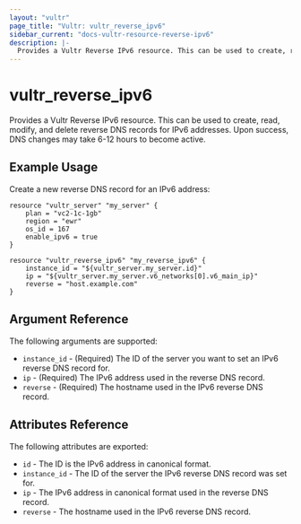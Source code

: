 ```yaml
---
layout: "vultr"
page_title: "Vultr: vultr_reverse_ipv6"
sidebar_current: "docs-vultr-resource-reverse-ipv6"
description: |-
  Provides a Vultr Reverse IPv6 resource. This can be used to create, read, modify, and delete reverse DNS records for IPv6 addresses.
---
```


# vultr_reverse_ipv6

Provides a Vultr Reverse IPv6 resource. This can be used to create, read,
modify, and delete reverse DNS records for IPv6 addresses. Upon success, DNS
changes may take 6-12 hours to become active.

## Example Usage

Create a new reverse DNS record for an IPv6 address:

```hcl
resource "vultr_server" "my_server" {
	plan = "vc2-1c-1gb"
	region = "ewr"
	os_id = 167
	enable_ipv6 = true
}

resource "vultr_reverse_ipv6" "my_reverse_ipv6" {
	instance_id = "${vultr_server.my_server.id}"
	ip = "${vultr_server.my_server.v6_networks[0].v6_main_ip}"
	reverse = "host.example.com"
}
```

## Argument Reference

The following arguments are supported:

* `instance_id` - (Required) The ID of the server you want to set an IPv6
  reverse DNS record for.
* `ip` - (Required) The IPv6 address used in the reverse DNS record.
* `reverse` - (Required) The hostname used in the IPv6 reverse DNS record.

## Attributes Reference

The following attributes are exported:

* `id` - The ID is the IPv6 address in canonical format.
* `instance_id` - The ID of the server the IPv6 reverse DNS record was set for.
* `ip` - The IPv6 address in canonical format used in the reverse DNS record.
* `reverse` - The hostname used in the IPv6 reverse DNS record.
